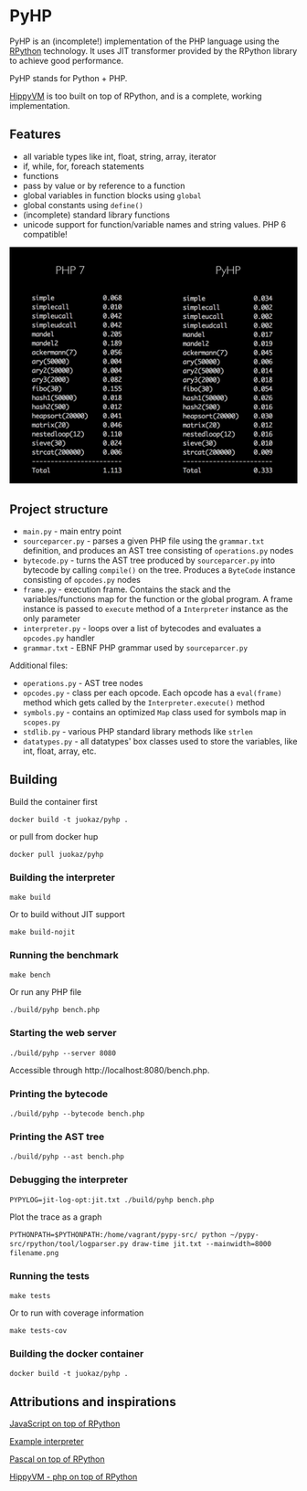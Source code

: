 # PyHP

PyHP is an (incomplete!) implementation of the PHP language using the
[RPython](http://pypy.org) technology. It uses JIT transformer provided by the
RPython library to achieve good performance.

PyHP stands for Python + PHP.

[HippyVM](https://github.com/hippyvm/hippyvm) is too built on top of RPython,
and is a complete, working implementation.

## Features

- all variable types like int, float, string, array, iterator
- if, while, for, foreach statements
- functions
- pass by value or by reference to a function
- global variables in function blocks using `global`
- global constants using `define()`
- (incomplete) standard library functions
- unicode support for function/variable names and string values. PHP 6 compatible!

![PHP 7 vs PyHP](/docs/php7-vs-pyhp.png?raw=true "Bench")

## Project structure

- `main.py` - main entry point
- `sourceparcer.py` - parses a given PHP file using the `grammar.txt` definition,
and produces an AST tree consisting of `operations.py` nodes
- `bytecode.py` - turns the AST tree produced by `sourceparcer.py` into bytecode
by calling `compile()` on the tree. Produces a `ByteCode` instance consisting of
`opcodes.py` nodes
- `frame.py` - execution frame. Contains the stack and the variables/functions map
for the function or the global program. A frame instance is passed to `execute`
method of a `Interpreter` instance as the only parameter
- `interpreter.py` - loops over a list of bytecodes and evaluates a `opcodes.py`
handler
- `grammar.txt` - EBNF PHP grammar used by `sourceparcer.py`

Additional files:
- `operations.py` - AST tree nodes
- `opcodes.py` - class per each opcode. Each opcode has a `eval(frame)` method which gets
called by the `Interpreter.execute()` method
- `symbols.py` - contains an optimized `Map` class used for symbols map in `scopes.py`
- `stdlib.py` - various PHP standard library methods like `strlen`
- `datatypes.py` - all datatypes' box classes used to store the variables,
like int, float, array, etc.

## Building

Build the container first

    docker build -t juokaz/pyhp .

or pull from docker hup

    docker pull juokaz/pyhp

### Building the interpreter

    make build

Or to build without JIT support

    make build-nojit

### Running the benchmark

    make bench

Or run any PHP file

    ./build/pyhp bench.php

### Starting the web server

    ./build/pyhp --server 8080

Accessible through http://localhost:8080/bench.php.

### Printing the bytecode

    ./build/pyhp --bytecode bench.php

### Printing the AST tree

    ./build/pyhp --ast bench.php

### Debugging the interpreter

    PYPYLOG=jit-log-opt:jit.txt ./build/pyhp bench.php

Plot the trace as a graph

    PYTHONPATH=$PYTHONPATH:/home/vagrant/pypy-src/ python ~/pypy-src/rpython/tool/logparser.py draw-time jit.txt --mainwidth=8000 filename.png

### Running the tests

    make tests

Or to run with coverage information

    make tests-cov

### Building the docker container

    docker build -t juokaz/pyhp .

## Attributions and inspirations

[JavaScript on top of RPython](https://bitbucket.org/pypy/lang-js/src/de89ec32a7dc?at=default)

[Example interpreter](https://bitbucket.org/pypy/example-interpreter/src/a00d0f9c36f1?at=default)

[Pascal on top of RPython](https://github.com/WarPie/Pascal)

[HippyVM - php on top of RPython](https://github.com/hippyvm/hippyvm)
